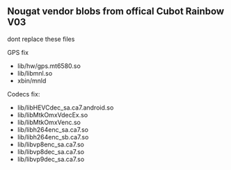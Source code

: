 Nougat vendor blobs from offical Cubot Rainbow V03
---------------
dont replace these files

GPS fix
- lib/hw/gps.mt6580.so
- lib/libmnl.so
- xbin/mnld

Codecs fix:
- lib/libHEVCdec_sa.ca7.android.so
- lib/libMtkOmxVdecEx.so
- lib/libMtkOmxVenc.so
- lib/libh264enc_sa.ca7.so
- lib/libh264enc_sb.ca7.so
- lib/libvp8enc_sa.ca7.so
- lib/libvp8dec_sa.ca7.so
- lib/libvp9dec_sa.ca7.so